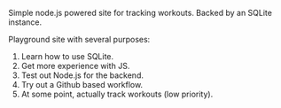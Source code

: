 Simple node.js powered site for tracking workouts. Backed by an SQLite
instance.

Playground site with several purposes:
1. Learn how to use SQLite.
1. Get more experience with JS.
1. Test out Node.js for the backend.
1. Try out a Github based workflow.
1. At some point, actually track workouts (low priority).
